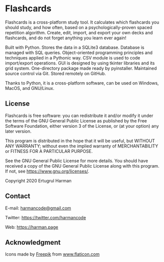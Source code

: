 # Flashcards
Flashcards is a cross-platform study tool. It calculates which flashcards you should study, and how often, based on a psychologically-proven spaced repetition algorithm. Create, edit, import, and export your own decks and flashcards, and do not forget anything you learn ever again!

Built with Python. Stores the data in a SQLite3 database. Database is managed with SQL queries. Object-oriented programming principles and techniques applied in a Pythonic way. CSV module is used to code import/export operations. GUI is designed by using tkinter libraries and its grid system. One-directory package made ready by pyinstaller. Maintained source control via Git.  Stored remotely on GitHub.

Thanks to Python, it is a cross-platform software, can be used on Windows, MacOS, and GNU/Linux. 

## License

Flashcards is free software: you can redistribute it and/or modify it under the terms of the GNU General Public License as published by the Free Software Foundation, either version 3 of the License, or (at your option) any later version. 

This program is distributed in the hope that it will be useful, but WITHOUT ANY WARRANTY; without even the implied warranty of MERCHANTABILITY or FITNESS FOR A PARTICULAR PURPOSE. 

See the GNU General Public License for more details. You should have received a copy of the GNU General Public License along with this program. If not, see <https://www.gnu.org/licenses/>.

Copyright 2020 Ertugrul Harman

## Contact

E-mail: harmancode@gmail.com

Twitter: https://twitter.com/harmancode

Web: https://harman.page

## Acknowledgment

<div>Icons made by <a href="https://www.flaticon.com/authors/freepik" title="Freepik">Freepik</a> from <a href="https://www.flaticon.com/" title="Flaticon">www.flaticon.com</a></div>
